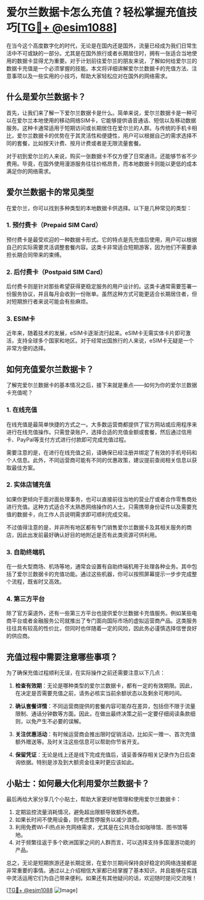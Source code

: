 # 爱尔兰数据卡怎么充值？轻松掌握充值技巧[[TG💪+ @esim1088](https://t.me/s/esim1088)]

在当今这个高度数字化的时代，无论是在国内还是国外，流量已经成为我们日常生活中不可或缺的一部分。尤其是在国外旅行或者长期居住时，拥有一张适合当地使用的数据卡显得尤为重要。对于计划前往爱尔兰的朋友来说，了解如何给爱尔兰的数据卡充值是一个必须掌握的技能。本文将详细讲解爱尔兰数据卡的充值方法、注意事项以及一些实用的小技巧，帮助大家轻松应对在国外的网络需求。

## 什么是爱尔兰数据卡？

首先，让我们来了解一下爱尔兰数据卡是什么。简单来说，爱尔兰数据卡是一种可以在爱尔兰本地使用的移动网络SIM卡，它能够提供语音通话、短信以及移动数据服务。这种卡通常适用于短期访问或长期居住在爱尔兰的人群。与传统的手机卡相比，爱尔兰数据卡的优势在于其灵活性和便捷性，用户可以根据自己的需求选择不同的套餐，比如按天计费、按月计费或者是无限流量套餐。

对于初到爱尔兰的人来说，购买一张数据卡不仅方便了日常通讯，还能够节省不少费用。毕竟，在国外使用漫游服务往往价格昂贵，而本地数据卡则能以更低的成本满足你的网络需求。

## 爱尔兰数据卡的常见类型

在爱尔兰，你可以找到多种类型的本地数据卡供选择。以下是几种常见的类型：

### 1. 预付费卡（Prepaid SIM Card）

预付费卡是最受欢迎的一种数据卡形式。它的特点是先充值后使用，用户可以根据自己的实际需要灵活调整套餐内容。这类卡非常适合短期游客，因为他们不需要承担长期合同带来的束缚。

### 2. 后付费卡（Postpaid SIM Card）

后付费卡则是针对那些希望获得更稳定服务的用户设计的。这类卡通常需要签署一份服务协议，并且每月会收到一份账单。虽然这种方式可能更适合长期居住者，但对短期旅行者来说可能会有些麻烦。

### 3. ESIM卡

近年来，随着技术的发展，eSIM卡逐渐流行起来。eSIM卡无需实体卡片即可激活，支持全球多个国家和地区。对于经常出国旅行的人来说，eSIM卡无疑是一个非常方便的选择。

## 如何充值爱尔兰数据卡？

了解完爱尔兰数据卡的基本情况之后，接下来就是重点——如何为你的爱尔兰数据卡充值呢？

### 1. 在线充值

在线充值是最简单快捷的方式之一。大多数运营商都提供了官方网站或应用程序来进行在线充值操作。只需登录账户，选择合适的充值金额或套餐，然后通过信用卡、PayPal等支付方式进行付款即可完成充值过程。

需要注意的是，在进行在线充值之前，请确保已经注册并绑定了有效的手机号码和个人信息。此外，不同运营商可能有不同的优惠政策，建议提前查阅相关信息以获取最佳方案。

### 2. 实体店铺充值

如果你更倾向于面对面处理事务，也可以直接前往当地的营业厅或者合作零售商处进行充值。这种方式适合不太熟悉网络操作的人士。只需携带身份证件以及需要充值的数据卡，向工作人员说明需求即可顺利完成交易。

不过值得注意的是，并非所有地区都有专门销售爱尔兰数据卡及其相关服务的商店，因此出发前最好确认好目的地附近是否有此类资源可供利用。

### 3. 自助终端机

在一些大型商场、机场等地，通常会设置有自助终端机用于处理各种业务。其中包括了爱尔兰数据卡的充值功能。通过这些机器，你可以按照屏幕提示一步步完成整个流程，既省时又高效。

### 4. 第三方平台

除了官方渠道外，还有一些第三方平台也提供爱尔兰数据卡充值服务。例如某些电商平台或者金融服务公司就推出了专门面向国际市场的虚拟运营商产品。这类服务往往具有较高的性价比，但同时也伴随着一定的风险，因此务必谨慎选择信誉良好的供应商。

## 充值过程中需要注意哪些事项？

为了确保充值过程顺利无误，在实际操作之前还需要注意以下几点：

1. **检查有效期**：无论是哪种类型的爱尔兰数据卡，都有一定的有效期限。因此，在决定是否需要充值之前，请务必核实当前余额状态以及剩余可用时间。

2. **确认套餐详情**：不同运营商提供的套餐内容可能存在差异，包括但不限于流量限制、通话分钟数等方面。因此，在做出最终决策之前一定要仔细阅读条款细则，以免产生不必要的误解。

3. **关注优惠活动**：有时候运营商会推出限时促销活动，比如买一赠一、首次充值额外赠送等。及时关注这些信息可以帮助你节省开支。

4. **保留凭证**：无论是线上还是线下完成充值后，请妥善保存相关记录作为日后查询依据。特别是涉及到大额资金往来时更应该如此。

## 小贴士：如何最大化利用爱尔兰数据卡？

最后再给大家分享几个小贴士，帮助大家更好地管理和使用爱尔兰数据卡：

1. 定期监控流量消耗情况，避免超出限额导致额外收费。
2. 如果长时间不使用设备，则考虑暂停服务以减少浪费。
3. 利用免费Wi-Fi热点补充网络需求，尤其是在公共场合如咖啡馆、图书馆等地。
4. 对于频繁往返于多个欧洲国家之间的人群而言，可以选择支持多国漫游功能的产品。

总之，无论是短期旅游还是长期定居，在爱尔兰期间保持良好稳定的网络连接都是非常重要的事情。通过以上介绍相信大家都已经掌握了基本知识，并且能够在实践中灵活运用它们为自己带来便利。如果还有其他疑问的话，欢迎随时提问交流哦！

[[TG💪+ @esim1088](https://t.me/s/esim1088) ![Image](https://i.postimg.cc/4NQfJmqS/Snipaste-2025-05-13-00-14-12.png)]